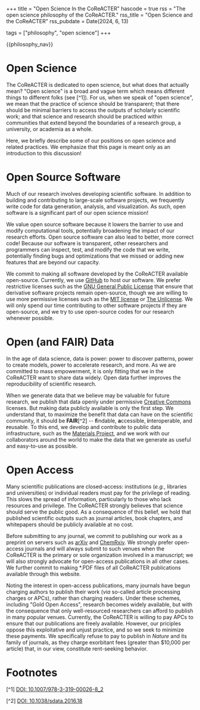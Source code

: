 +++
title = "Open Science In the CoReACTER"
hascode = true
rss = "The open science philosophy of the CoReACTER."
rss_title = "Open Science and the CoReACTER"
rss_pubdate = Date(2024, 6, 13)

tags = ["philosophy", "open science"]
+++

{{philosophy_nav}}

# Open Science

The CoReACTER is dedicated to open science, but what does that actually mean? "Open science" is a broad and vague term which means different things to different folks (see [^1]). For us, when we speak of "open science", we mean that the practice of science should be transparent; that there should be minimal barriers to access the outputs of scholarly scientific work; and that science and research should be practiced within communities that extend beyond the boundaries of a research group, a university, or academia as a whole.

Here, we briefly describe some of our positions on open science and related practices. We emphasize that this page is meant only as an introduction to this discussion!

# Open Source Software

Much of our research involves developing scientific software. In addition to building and contributing to large-scale software projects, we frequently write code for data generation, analysis, and visualization. As such, open software is a significant part of our open science mission!

We value open source software because it lowers the barrier to use and modify computational tools, potentially broadening the impact of our research efforts. Open source software can also lead to better, more correct code! Because our software is transparent, other researchers and programmers can inspect, test, and modify the code that we write, potentially finding bugs and optimizations that we missed or adding new features that are beyond our capacity.

We commit to making all software developed by the CoReACTER available open-source. Currently, we use [GitHub](https://github.com/CoReACTER) to host our software. We prefer restrictive licenses such as the [GNU General Public License](https://opensource.org/license/gpl-3-0) that ensure that derivative software projects remain open-source, though we are willing to use more permissive licenses such as the [MIT license](https://opensource.org/license/mit) or [The Unlicense](https://opensource.org/license/unlicense). We will only spend our time contributing to other software projects if they are open-source, and we try to use open-source codes for our research whenever possible.

# Open (and FAIR) Data

In the age of data science, data is power: power to discover patterns, power to create models, power to accelerate research, and more. As we are committed to mass empowerment, it is only fitting that we in the CoReACTER want to share data widely. Open data further improves the reproducibility of scientific research.

When we generate data that we believe may be valuable for future research, we publish that data openly under permissive [Creative Commons](https://creativecommons.org/) licenses. But making data publicly available is only the first step. We understand that, to maximize the benefit that data can have on the scientific community, it should be **FAIR**[^2] -- **f**indable, **a**ccessible, **i**nteroperable, and **r**eusable. To this end, we develop and contribute to public data infrastructure, such as the [Materials Project](https://materialsproject.org), and we work with our collaborators around the world to make the data that we generate as useful and easy-to-use as possible.

# Open Access

Many scientific publications are closed-access: institutions (*e.g.*, libraries and universities) or individual readers must pay for the privilege of reading. This slows the spread of information, particularly to those who lack resources and privilege. The CoReACTER strongly believes that science should serve the public good. As a consequence of this belief, we hold that published scientific outputs such as journal articles, book chapters, and whitepapers should be publicly available at no cost.

Before submitting to any journal, we commit to publishing our work as a preprint on servers such as [arXiv](arxiv.org) and [ChemRxiv](chemrxiv.org). We strongly prefer open-access journals and will always submit to such venues when the CoReACTER is the primary or sole organization involved in a manuscript; we will also strongly advocate for open-access publications in all other cases. We further commit to making \*.PDF files of all CoReACTER publications available through this website.

Noting the interest in open-access publications, many journals have begun charging authors to publish their work (*via* so-called article processing charges or APCs), rather than charging readers. Under these schemes, including "Gold Open Access", research becomes widely available, but with the consequence that only well-resourced researchers can afford to publish in many popular venues. Currently, the CoReACTER is willing to pay APCs to ensure that our publications are freely available. However, our priciples oppose this exploitative and unjust practice, and so we seek to minimize these payments. We specifically refuse to pay to publish in *Nature* and its family of journals, as they charge exorbitant fees (greater than \$10,000 per article) that, in our view, constitute rent-seeking behavior.

<!-- # Open Communities -->



# Footnotes

[^1] [DOI: 10.1007/978-3-319-00026-8_2](https://doi.org/10.1007/978-3-319-00026-8_2)

[^2] [DOI: 10.1038/sdata.2016.18](https://doi.org/10.1038/sdata.2016.18)